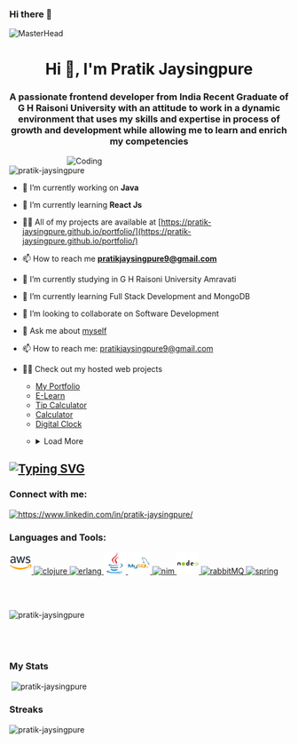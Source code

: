 ### Hi there 👋

<!--
**Pratik-Jaysingpure/Pratik-Jaysingpure** is a ✨ _special_ ✨ repository because its `README.md` (this file) appears on your GitHub profile.

Here are some ideas to get you started:

- 🔭 I’m currently working on ...
- 🌱 I’m currently learning ...
- 👯 I’m looking to collaborate on ...
- 🤔 I’m looking for help with ...
- 💬 Ask me about ...
- 📫 How to reach me: ...
- 😄 Pronouns: ...
- ⚡ Fun fact: ...
-->
![MasterHead](https://user-images.githubusercontent.com/109351602/202650321-7f4da361-f98f-4345-8df4-adf352a11322.gif)
<h1 align="center">Hi 👋, I'm Pratik Jaysingpure</h1>
<h3 align="center">A passionate frontend developer from India Recent Graduate of G H Raisoni University with an attitude to work in a dynamic environment that uses my skills and expertise in process of growth and development while allowing me to learn and enrich my competencies</h3>
<img align="right" alt="Coding" width="400" src="https://media.tenor.com/rePDfDWO3XoAAAAd/hacking.gif">


<p align="left"> <img src="https://komarev.com/ghpvc/?username=pratik-jaysingpure&label=Profile%20views&color=0e75b6&style=flat" alt="pratik-jaysingpure"/> </p>

- 🔭 I’m currently working on **Java**

- 🌱 I’m currently learning **React Js**

- 👨‍💻 All of my projects are available at [https://pratik-jaysingpure.github.io/portfolio/](https://pratik-jaysingpure.github.io/portfolio/)

- 📫 How to reach me **pratikjaysingpure9@gmail.com**
 
- 🔭 I’m currently studying in G H Raisoni University Amravati 
- 🌱 I’m currently learning Full Stack Development  and MongoDB
- 👯 I’m looking to collaborate on Software Development
- 💬 Ask me about [myself](https://pratik-jaysingpure.github.io/portfolio/)
- 📫 How to reach me: pratikjaysingpure9@gmail.com
- 👨‍💻 Check out my hosted web projects  
   - [My Portfolio ](https://pratik-jaysingpure.github.io/portfolio/)
   - [E-Learn ](https://pratik-jaysingpure.github.io/E-learn/)  
   - [Tip Calculator](https://pratik-jaysingpure.github.io/Tip-Calculator/) 
   - [Calculator](https://pratik-jaysingpure.github.io/calculator/)
   - [Digital Clock](https://pratik-jaysingpure.github.io/digital-clock/)
<ul><ul><li><details>
<summary>Load More</summary>
     <ul>
    <li><a href="https://pratik-jaysingpure.github.io/to-do/">To-DO List</a></li>
    <li><a href="https://pratik-jaysingpure.github.io/digital-clock/">Digital Clock </a></li>
    <li><a href="https://pratik-jaysingpure.github.io/colours/">Colours</a></li>
    <li><a href="https://pratik-jaysingpure.github.io/e-bike/">E-Bike</a></li>

   </ul>
</details></li></ul></ul>

## [![Typing SVG](https://readme-typing-svg.herokuapp.com?font=Lobster&size=45&duration=3000&center=true&width=1000&height=70&lines=My+Contributions;Languages+And+Tools;Github+Stats)](https://git.io/typing-svg)


<h3 align="left">Connect with me:</h3>
<p align="left">
<a href="https://www.linkedin.com/in/pratik-jaysingpure/" target="blank"><img align="center" src="https://raw.githubusercontent.com/rahuldkjain/github-profile-readme-generator/master/src/images/icons/Social/linked-in-alt.svg" alt="https://www.linkedin.com/in/pratik-jaysingpure/" height="30" width="40" /></a>
</p>

<h3 align="left">Languages and Tools:</h3>
<p align="left"> <a href="https://aws.amazon.com" target="_blank" rel="noreferrer"> <img src="https://raw.githubusercontent.com/devicons/devicon/master/icons/amazonwebservices/amazonwebservices-original-wordmark.svg" alt="aws" width="40" height="40"/> </a> <a href="https://clojure.org/" target="_blank" rel="noreferrer"> <img src="https://upload.wikimedia.org/wikipedia/commons/5/5d/Clojure_logo.svg" alt="clojure" width="40" height="40"/> </a> <a href="https://www.erlang.org/" target="_blank" rel="noreferrer"> <img src="https://www.vectorlogo.zone/logos/erlang/erlang-official.svg" alt="erlang" width="40" height="40"/> </a> <a href="https://www.java.com" target="_blank" rel="noreferrer"> <img src="https://raw.githubusercontent.com/devicons/devicon/master/icons/java/java-original.svg" alt="java" width="40" height="40"/> </a> <a href="https://www.mysql.com/" target="_blank" rel="noreferrer"> <img src="https://raw.githubusercontent.com/devicons/devicon/master/icons/mysql/mysql-original-wordmark.svg" alt="mysql" width="40" height="40"/> </a> <a href="https://nim-lang.org/" target="_blank" rel="noreferrer"> <img src="https://www.vectorlogo.zone/logos/nim-lang/nim-lang-icon.svg" alt="nim" width="40" height="40"/> </a> <a href="https://nodejs.org" target="_blank" rel="noreferrer"> <img src="https://raw.githubusercontent.com/devicons/devicon/master/icons/nodejs/nodejs-original-wordmark.svg" alt="nodejs" width="40" height="40"/>
 </a> <a href="https://www.rabbitmq.com" target="_blank" rel="noreferrer"> <img src="https://www.vectorlogo.zone/logos/rabbitmq/rabbitmq-icon.svg" alt="rabbitMQ" width="40" height="40"/> </a> <a href="https://spring.io/" target="_blank" rel="noreferrer"> <img src="https://www.vectorlogo.zone/logos/springio/springio-icon.svg" alt="spring" width="40" height="40"/> </a> </p>
  <br>
<br>



<p><img align="left" src="https://github-readme-stats.vercel.app/api/top-langs?username=pratik-jaysingpure&show_icons=true&locale=en&layout=compact" alt="pratik-jaysingpure" /></p>
<br>
<br>
<br>
<br>



<h3 align="left">My Stats</h3>
<p>&nbsp;<img align="center" src="https://github-readme-stats.vercel.app/api?username=pratik-jaysingpure&show_icons=true&locale=en" alt="pratik-jaysingpure" /></p>


<h3 align="left">Streaks</h3>
<p><img align="center" src="https://github-readme-streak-stats.herokuapp.com/?user=pratik-jaysingpure&" alt="pratik-jaysingpure" /></p>
